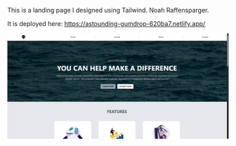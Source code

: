 This is a landing page I designed using Tailwind. Noah Raffensparger.

It is deployed here: 
https://astounding-gumdrop-620ba7.netlify.app/

![image](dist/images/Tailwind-Landing-Page.png)